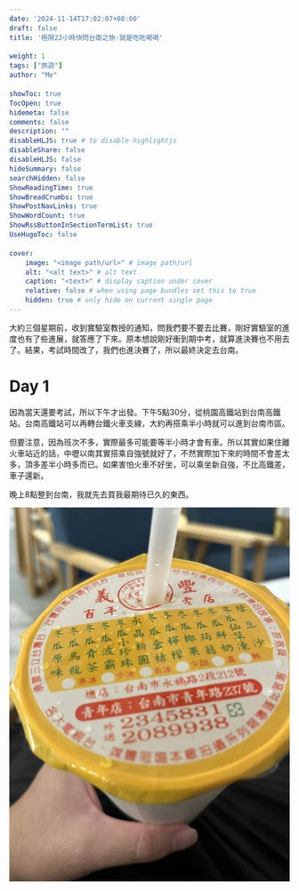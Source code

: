 ```yaml
---
date: '2024-11-14T17:02:07+08:00'
draft: false
title: '極限22小時快閃台南之旅-就是吃吃喝喝'

weight: 1
tags: ["旅遊"]
author: "Me"

showToc: true
TocOpen: true
hidemeta: false
comments: false
description: ""
disableHLJS: true # to disable highlightjs
disableShare: false
disableHLJS: false
hideSummary: false
searchHidden: false
ShowReadingTime: true
ShowBreadCrumbs: true
ShowPostNavLinks: true
ShowWordCount: true
ShowRssButtonInSectionTermList: true
UseHugoToc: false

cover:
    image: "<image path/url>" # image path/url
    alt: "<alt text>" # alt text
    caption: "<text>" # display caption under cover
    relative: false # when using page bundles set this to true
    hidden: true # only hide on current single page
---
```


大約三個星期前，收到實驗室教授的通知，問我們要不要去比賽，剛好實驗室的進度也有了些進展，就答應了下來。原本想說剛好衝到期中考，就算進決賽也不用去了。結果，考試時間改了，我們也進決賽了，所以最終決定去台南。

# Day 1

因為當天還要考試，所以下午才出發。下午5點30分，從桃園高鐵站到台南高鐵站。台南高鐵站可以再轉台鐵火車支線，大約再搭乘半小時就可以進到台南市區。

但要注意，因為班次不多，實際最多可能要等半小時才會有車。所以其實如果住離火車站近的話，中壢以南其實搭乘自強號就好了，不然實際加下來的時間不會差太多，頂多差半小時多而已。如果害怕火車不好坐，可以乘坐新自強，不比高鐵差，車子還新。

晚上8點整到台南，我就先去買我最期待已久的東西。

<img title="" src="images/IMG_4900.HEIC_compressed.JPEG" alt="" data-align="inline">
